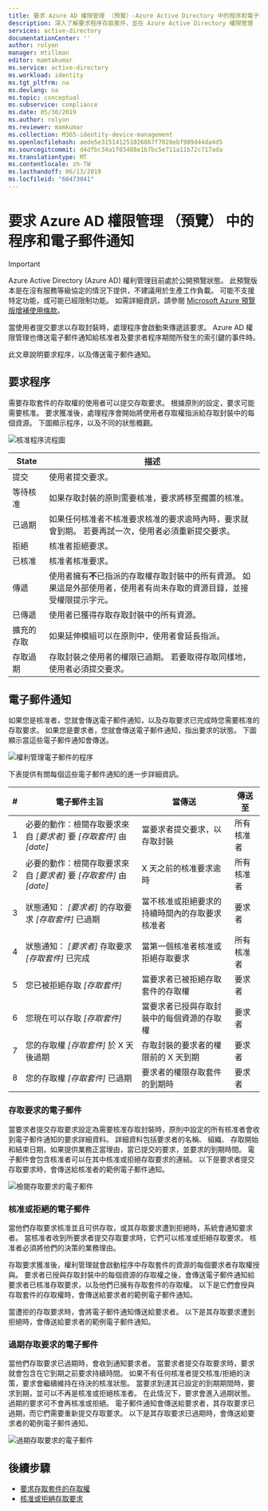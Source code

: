 ```yaml
---
title: 要求 Azure AD 權限管理 （預覽）-Azure Active Directory 中的程序和電子郵件通知
description: 深入了解要求程序存取套件，並在 Azure Active Directory 權限管理 （預覽） 中傳送電子郵件通知。
services: active-directory
documentationCenter: ''
author: rolyon
manager: mtillman
editor: mamtakumar
ms.service: active-directory
ms.workload: identity
ms.tgt_pltfrm: na
ms.devlang: na
ms.topic: conceptual
ms.subservice: compliance
ms.date: 05/30/2019
ms.author: rolyon
ms.reviewer: mamkumar
ms.collection: M365-identity-device-management
ms.openlocfilehash: aede5e315141251026867f7028ebf989d44da4d5
ms.sourcegitcommit: d4dfbc34a1f03488e1b7bc5e711a11b72c717ada
ms.translationtype: MT
ms.contentlocale: zh-TW
ms.lasthandoff: 06/13/2019
ms.locfileid: "66473041"
---
```

# <a name="request-process-and-email-notifications-in-azure-ad-entitlement-management-preview"></a>要求 Azure AD 權限管理 （預覽） 中的程序和電子郵件通知

> [!IMPORTANT]
> Azure Active Directory (Azure AD) 權利管理目前處於公開預覽狀態。
> 此預覽版本是在沒有服務等級協定的情況下提供，不建議用於生產工作負載。 可能不支援特定功能，或可能已經限制功能。
> 如需詳細資訊，請參閱 [Microsoft Azure 預覽版增補使用條款](https://azure.microsoft.com/support/legal/preview-supplemental-terms/)。

當使用者提交要求以存取封裝時，處理程序會啟動來傳遞該要求。 Azure AD 權限管理也傳送電子郵件通知給核准者及要求者程序期間所發生的索引鍵的事件時。

此文章說明要求程序，以及傳送電子郵件通知。

## <a name="request-process"></a>要求程序

需要存取套件的存取權的使用者可以提交存取要求。 根據原則的設定，要求可能需要核准。 要求獲准後，處理程序會開始將使用者存取權指派給存取封裝中的每個資源。 下圖顯示程序，以及不同的狀態概觀。

![核准程序流程圖](./media/entitlement-management-process/request-process.png)

| State | 描述 |
| --- | --- |
| 提交 | 使用者提交要求。 |
| 等待核准 | 如果存取封裝的原則需要核准，要求將移至擱置的核准。 |
| 已過期 | 如果任何核准者不核准要求核准的要求逾時內時，要求就會到期。 若要再試一次，使用者必須重新提交要求。 |
| 拒絕 | 核准者拒絕要求。 |
| 已核准 | 核准者核准要求。 |
| 傳遞 | 使用者擁有**不**已指派的存取權存取封裝中的所有資源。 如果這是外部使用者，使用者有尚未存取的資源目錄，並接受權限提示字元。 |
| 已傳遞 | 使用者已獲得存取存取封裝中的所有資源。 |
| 擴充的存取 | 如果延伸模組可以在原則中，使用者會延長指派。 |
| 存取過期 | 存取封裝之使用者的權限已過期。 若要取得存取同樣地，使用者必須提交要求。 |

## <a name="email-notifications"></a>電子郵件通知

如果您是核准者，您就會傳送電子郵件通知，以及存取要求已完成時您需要核准的存取要求。 如果您是要求者，您就會傳送電子郵件通知，指出要求的狀態。 下圖顯示當這些電子郵件通知會傳送。

![權利管理電子郵件的程序](./media/entitlement-management-process/email-notifications.png)

下表提供有關每個這些電子郵件通知的進一步詳細資訊。

| # | 電子郵件主旨 | 當傳送 | 傳送至 |
| --- | --- | --- | --- |
| 1 | 必要的動作：檢閱存取要求來自 *[要求者]* 要 *[存取套件]* 由 *[date]* | 當要求者提交要求，以存取封裝 | 所有核准者 |
| 2 | 必要的動作：檢閱存取要求來自 *[要求者]* 要 *[存取套件]* 由 *[date]* | X 天之前的核准要求逾時 | 所有核准者 |
| 3 | 狀態通知： *[要求者]* 的存取要求 *[存取套件]* 已過期 | 當不核准或拒絕要求的持續時間內的存取要求核准者 | 要求者 |
| 4 | 狀態通知： *[要求者]* 存取要求 *[存取套件]* 已完成 | 當第一個核准者核准或拒絕存取要求 | 所有核准者 |
| 5 | 您已被拒絕存取 *[存取套件]* | 當要求者已被拒絕存取套件的存取權 | 要求者 |
| 6 | 您現在可以存取 *[存取套件]*  | 當要求者已授與存取封裝中的每個資源的存取權 | 要求者 |
| 7 | 您的存取權 *[存取套件]* 於 X 天後過期 | 存取封裝的要求者的權限前的 X 天到期 | 要求者 |
| 8 | 您的存取權 *[存取套件]* 已過期 | 要求者的權限存取套件的到期時 | 要求者 |

### <a name="access-request-emails"></a>存取要求的電子郵件

當要求者提交存取要求設定為需要核准存取封裝時，原則中設定的所有核准者會收到電子郵件通知的要求詳細資料。 詳細資料包括要求者的名稱、 組織、 存取開始和結束日期，如果提供業務正當理由，當已提交的要求，並要求的到期時間。 電子郵件會包含核准者可以在其中核准或拒絕存取要求的連結。 以下是要求者提交存取要求時，會傳送給核准者的範例電子郵件通知。

![檢閱存取要求的電子郵件](./media/entitlement-management-shared/email-approve-request.png)

### <a name="approved-or-denied-emails"></a>核准或拒絕的電子郵件

當他們存取要求核准並且可供存取，或其存取要求遭到拒絕時，系統會通知要求者。 當核准者收到所要求者提交存取要求時，它們可以核准或拒絕存取要求。 核准者必須將他們的決策的業務理由。

存取要求獲准後，權利管理就會啟動程序中存取套件的資源的每個要求者存取權授與。 要求者已授與存取封裝中的每個資源的存取權之後，會傳送電子郵件通知給要求者已核准存取要求，以及他們已擁有存取套件的存取權。 以下是它們會授與存取套件的存取權時，會傳送給要求者的範例電子郵件通知。

當遭拒的存取要求時，會將電子郵件通知傳送給要求者。 以下是其存取要求遭到拒絕時，會傳送給要求者的範例電子郵件通知。

### <a name="expired-access-request-emails"></a>過期存取要求的電子郵件

當他們存取要求已過期時，會收到通知要求者。 當要求者提交存取要求時，要求就會包含在它到期之前要求持續時間。 如果不有任何核准者提交核准/拒絕的決策，要求會繼續維持在待決的核准狀態。 當要求到達其已設定的到期期間時，要求到期，並可以不再是核准或拒絕核准者。 在此情況下，要求會進入過期狀態。 過期的要求可不會再核准或拒絕。 電子郵件通知會傳送給要求者，其存取要求已過期，而它們需要重新提交存取要求。 以下是其存取要求已過期時，會傳送給要求者的範例電子郵件通知。

![過期存取要求的電子郵件](./media/entitlement-management-process/email-expired-access-request.png)

## <a name="next-steps"></a>後續步驟

- [要求存取套件的存取權](entitlement-management-request-access.md)
- [核准或拒絕存取要求](entitlement-management-request-approve.md)
